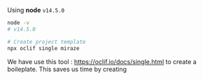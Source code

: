Using **node** `v14.5.0`

```bash
node -v
# v14.5.0

# Create project template
npx oclif single miraze
```

We have use this tool : https://oclif.io/docs/single.html to create a boileplate. This saves us time by creating 

